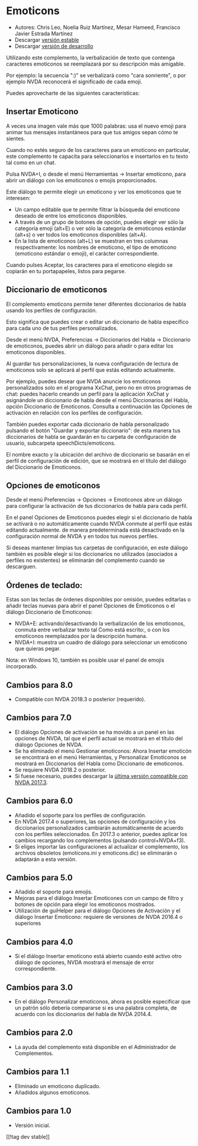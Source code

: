 # Emoticons #

* Autores: Chris Leo, Noelia Ruiz Martínez, Mesar Hameed, Francisco Javier
  Estrada Martínez
* Descargar [versión estable][1]
* Descargar [versión de desarrollo][2]

Utilizando este complemento, la verbalización de texto que contenga
caracteres emoticonos se reemplazará por su descripción más amigable.

Por ejemplo: la secuencia ":)" se verbalizará como "cara sonriente", o por
ejemplo NVDA reconocerá el significado de cada emoji.

Puedes aprovecharte de las siguientes características:

## Insertar Emoticono ##

A veces una imagen vale más que 1000 palabras: usa el nuevo emoji para
animar tus mensajes instantáneos para que tus amigos sepan cómo te sientes.

Cuando no estés seguro de los caracteres para un emoticono en particular,
este complemento te capacita para seleccionarlos e insertarlos en tu texto
tal como en un chat.

Pulsa NVDA+I, o desde el menú Herramientas -> Insertar emoticono, para abrir un diálogo con los emoticonos o emojis proporcionados.

Este diálogo te permite elegir un emoticono y ver los emoticonos que te
interesen:

*	Un campo editable que te permite filtrar la búsqueda del emoticono deseado
  de entre los emoticonos disponibles.
*	A través de un grupo de botones de opción, puedes elegir ver sólo la
  categoría emoji (alt+E) o ver sólo la categoría de emoticonos estándar
  (alt+s) o ver todos los emoticonos disponibles (alt+A).
*	En la lista de emoticonos (alt+L) se muestran en tres columnas
  respectivamente: los nombres de emoticono, el tipo de emoticono (emoticono
  estándar o emoji), el carácter correspondiente.

Cuando pulses Aceptar, los caracteres para el emoticono elegido se copiarán
en tu portapapeles, listos para pegarse.

## Diccionario de emoticonos ##

El complemento emoticons permite tener diferentes diccionarios de habla
usando los perfiles de configuración.

Esto significa que puedes crear o editar un diccionario de habla específico
para cada uno de tus perfiles personalizados.

Desde el menú NVDA, Preferencias -> Diccionarios del Habla -> Diccionario de emoticonos, puedes abrir un diálogo para añadir o para editar los emoticonos disponibles.

Al guardar tus personalizaciones, la nueva configuración de lectura de
emoticonos solo se aplicará al perfil que estás editando actualmente.

Por ejemplo, puedes desear que NVDA anuncie los emoticonos personalizados
solo en el programa XxChat, pero no en otros programas de chat: puedes
hacerlo creando un perfil para la aplicación XxChat y asignándole un
diccionario de habla desde el menú Diccionarios del Habla, opción
Diccionario de Emoticonos. Consulta a continuación las Opciones de
activación en relación con los perfiles de configuración.

También puedes exportar cada diccionario de habla personalizado pulsando el
botón "Guardar y exportar diccionario": de esta manera tus diccionarios de
habla se guardarán en tu carpeta de configuración de usuario, subcarpeta
speechDicts/emoticons.

El nombre exacto y la ubicación del archivo de diccionario se basarán en el
perfil de configuración de edición, que se mostrará en el título del diálogo
del Diccionario de Emoticonos.

## Opciones de emoticonos ##

Desde el menú Preferencias -> Opciones -> Emoticonos abre un diálogo para configurar la activación de tus diccionarios de habla para cada perfil.

En el panel Opciones de Emoticonos puedes elegir si el diccionario de habla se activará o no automáticamente cuando NVDA conmute al perfil que estás editando actualmente. de manera predeterminada está desactivado en la configuración normal de NVDA y en todos tus nuevos perfiles.

Si deseas mantener limpias tus carpetas de configuración, en este diálogo
también es posible elegir si los diccionarios no utilizados (asociados a
perfiles no existentes) se eliminarán del complemento cuando se descarguen.


## Órdenes de teclado: ##

Estas son las teclas de órdenes disponibles por omisión, puedes editarlas o
añadir teclas nuevas para abrir el panel Opciones de Emoticonos o el diálogo
Diccionario de Emoticonos:

* NVDA+E: activando/desactivando la verbalización de los emoticonos, conmuta
  entre verbalizar texto tal Como está escrito:, o con los emoticonos
  reemplazados por la descripción humana.
* NVDA+I: muestra un cuadro de diálogo para seleccionar un emoticono que
  quieras pegar.

Nota: en Windows 10, también es posible usar el panel de emojis incorporado.

## Cambios para 8.0 ##

* Compatible con NVDA 2018.3 o posterior (requerido).

## Cambios para 7.0 ##

* El diálogo Opciones de activación se ha movido a un panel en las opciones
  de NVDA, tal que el perfil actual se mostrará en el título del diálogo
  Opciones de NVDA.
* Se ha eliminado el menú Gestionar emoticonos: Ahora Insertar emoticón se
  encontrará en el menú Herramientas, y Personalizar Emoticonos se mostrará
  en Diccionarios del Habla como Diccionario de emoticonos.
* Se requiere NVDA 2018.2 o posterior.
* Si fuese necesario, puedes descargar la [última versión compatible con
  NVDA 2017.3][3].

## Cambios para 6.0 ##

* Añadido el soporte para los perfiles de configuración.
* En NVDA 2017.4 o superiores, las opciones de configuración y los
  diccionarios personalizados cambiarán automáticamente de acuerdo con los
  perfiles seleccionados. En 2017.3 o anterior, puedes aplicar los cambios
  recargando los complementos (pulsando control+NVDA+f3).
* Si eliges importar las configuraciones al actualizar el complemento, los
  archivos obsoletos (emoticons.ini y emoticons.dic) se eliminarán o
  adaptarán a esta versión.

## Cambios para 5.0 ##

* Añadido el soporte para emojis.
* Mejoras para el diálogo Insertar Emoticones con un campo de filtro y
  botones de opción para elegir los emoticonos mostrados.
* Utilización de guiHelper para el diálogo Opciones de Activación y el
  diálogo Insertar Emoticono: requiere de versiones de NVDA 2016.4 o
  superiores

## Cambios para 4.0 ##

* Si el diálogo Insertar emoticono está abierto cuando esté activo otro
  diálogo de opciones, NVDA mostrará el mensaje de error correspondiente.


## Cambios para 3.0 ##

* En el diálogo Personalizar emoticonos, ahora es posible especificar que un
  patrón sólo debería compararse si es una palabra completa, de acuerdo con
  los diccionarios del habla de NVDA 2014.4.


## Cambios para 2.0 ##

* La ayuda del complemento está disponible en el Administrador de
  Complementos.


## Cambios para 1.1 ##

* Eliminado un emoticono duplicado.
* Añadidos algunos emoticonos.

## Cambios para 1.0 ##

* Versión inicial.

[[!tag dev stable]]

[1]: https://addons.nvda-project.org/files/get.php?file=emo

[2]: https://addons.nvda-project.org/files/get.php?file=emo-dev

[3]: https://addons.nvda-project.org/files/get.php?file=emo-o
